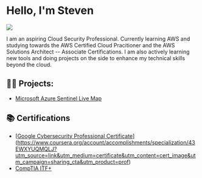 # Hello, I'm Steven
<a href="[https://linkedin.com](https://www.linkedin.com/in/stevenbrown66/)"><img src="https://img.shields.io/badge/-LinkedIn-0072b1?&style=for-the-badge&logo=linkedin&logoColor=white" /></a>

I am an aspiring Cloud Security Professional. Currently learning AWS and studying towards the AWS Certified Cloud Pracitioner and the AWS Solutions Architect -- Associate Certifications. I am also actively learning new tools and doing projects on the side to enhance my technical skills beyond the cloud. 
<h2>👨‍💻 Projects:</h2>

  - [Microsoft Azure Sentinel Live Map](https://github.com/stbrown2003/Azure-Sentinel-Live-Map)

<h2>📚 Certifications</h2>

  - [[Google Cybersecurity Professional Certificate](https://img.shields.io/badge/Google_Cybersecurity-%234285F4?style=for-the-badge&logo=google&logoColor=white
)](https://www.coursera.org/account/accomplishments/specialization/43EWXYUQMQLJ?utm_source=link&utm_medium=certificate&utm_content=cert_image&utm_campaign=sharing_cta&utm_product=prof)
  - [CompTIA ITF+](https://www.credly.com/badges/3c079956-4b86-4cf7-963b-1cd28c08d733/public_url)


